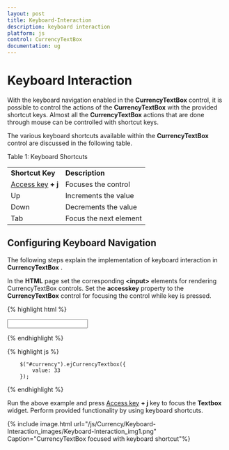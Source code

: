 ```yaml
---
layout: post
title: Keyboard-Interaction
description: keyboard interaction
platform: js
control: CurrencyTextBox  
documentation: ug
---
```


# Keyboard Interaction

With the keyboard navigation enabled in the **CurrencyTextBox** control, it is possible to control the actions of the **CurrencyTextBox** with the provided shortcut keys. Almost all the **CurrencyTextBox** actions that are done through mouse can be controlled with shortcut keys.

The various keyboard shortcuts available within the **CurrencyTextBox** control are discussed in the following table. 

Table 1: Keyboard Shortcuts

<table>
<tr>
<td>
<b>Shortcut Key</b></td><td>
<b>Description</b></td></tr>
<tr>
<td>
<a href=http://en.wikipedia.org/wiki/Access_key>Access key</a><b> + j</b></td><td>
Focuses the control</td></tr>
<tr>
<td>
Up</td><td>
Increments the value</td></tr>
<tr>
<td>
Down</td><td>
Decrements the value</td></tr>
<tr>
<td>
Tab</td><td>
Focus the next element</td></tr>
</table>

## Configuring Keyboard Navigation

The following steps explain the implementation of keyboard interaction in **CurrencyTextBox** .

In the **HTML** page set the corresponding **&lt;input&gt;** elements for rendering CurrencyTextBox controls. Set the **accesskey** property to the **CurrencyTextBox** control for focusing the control while key is pressed.


{% highlight html %}

<input id="currency" type="text" />
	
{% endhighlight %}

{% highlight js %}

	    $("#currency").ejCurrencyTextbox({
            value: 33            
        });

{% endhighlight %}


Run the above example and press [Access key](http://en.wikipedia.org/wiki/Access_key) **+ j** key to focus the **Textbox** widget. Perform provided functionality by using keyboard shortcuts.



{% include image.html url="/js/Currency/Keyboard-Interaction_images/Keyboard-Interaction_img1.png" Caption="CurrencyTextBox focused with keyboard shortcut"%}

















